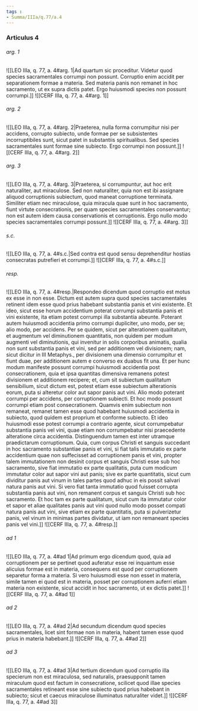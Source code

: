 ```yaml
---
tags : 
- Summa/IIIa/q.77/a.4
---
```


### Articulus 4

###### arg. 1
![[LEO IIIa, q. 77, a. 4#arg. 1|Ad quartum sic proceditur. Videtur quod species sacramentales corrumpi non possunt. Corruptio enim accidit per separationem formae a materia. Sed materia panis non remanet in hoc sacramento, ut ex supra dictis patet. Ergo huiusmodi species non possunt corrumpi.]]
![[CERF IIIa, q. 77, a. 4#arg. 1]]

###### arg. 2
![[LEO IIIa, q. 77, a. 4#arg. 2|Praeterea, nulla forma corrumpitur nisi per accidens, corrupto subiecto, unde formae per se subsistentes incorruptibiles sunt, sicut patet in substantiis spiritualibus. Sed species sacramentales sunt formae sine subiecto. Ergo corrumpi non possunt.]]
![[CERF IIIa, q. 77, a. 4#arg. 2]]

###### arg. 3
![[LEO IIIa, q. 77, a. 4#arg. 3|Praeterea, si corrumpuntur, aut hoc erit naturaliter, aut miraculose. Sed non naturaliter, quia non est ibi assignare aliquod corruptionis subiectum, quod maneat corruptione terminata. Similiter etiam nec miraculose, quia miracula quae sunt in hoc sacramento, fiunt virtute consecrationis, per quam species sacramentales conservantur; non est autem idem causa conservationis et corruptionis. Ergo nullo modo species sacramentales corrumpi possunt.]]
![[CERF IIIa, q. 77, a. 4#arg. 3]]

###### s.c.
![[LEO IIIa, q. 77, a. 4#s.c.|Sed contra est quod sensu deprehenditur hostias consecratas putrefieri et corrumpi.]]
![[CERF IIIa, q. 77, a. 4#s.c.]]

###### resp.
![[LEO IIIa, q. 77, a. 4#resp.|Respondeo dicendum quod corruptio est motus ex esse in non esse. Dictum est autem supra quod species sacramentales retinent idem esse quod prius habebant substantia panis et vini existente. Et ideo, sicut esse horum accidentium poterat corrumpi substantia panis et vini existente, ita etiam potest corrumpi illa substantia abeunte. Poterant autem huiusmodi accidentia primo corrumpi dupliciter, uno modo, per se; alio modo, per accidens. Per se quidem, sicut per alterationem qualitatum, et augmentum vel diminutionem quantitatis, non quidem per modum augmenti vel diminutionis, qui invenitur in solis corporibus animatis, qualia non sunt substantia panis et vini, sed per additionem vel divisionem; nam, sicut dicitur in III Metaphys., per divisionem una dimensio corrumpitur et fiunt duae, per additionem autem e converso ex duabus fit una. Et per hunc modum manifeste possunt corrumpi huiusmodi accidentia post consecrationem, quia et ipsa quantitas dimensiva remanens potest divisionem et additionem recipere; et, cum sit subiectum qualitatum sensibilium, sicut dictum est, potest etiam esse subiectum alterationis eorum, puta si alteretur color aut sapor panis aut vini. Alio modo poterant corrumpi per accidens, per corruptionem subiecti. Et hoc modo possunt corrumpi etiam post consecrationem. Quamvis enim subiectum non remaneat, remanet tamen esse quod habebant huiusmodi accidentia in subiecto, quod quidem est proprium et conforme subiecto. Et ideo huiusmodi esse potest corrumpi a contrario agente, sicut corrumpebatur substantia panis vel vini, quae etiam non corrumpebatur nisi praecedente alteratione circa accidentia. Distinguendum tamen est inter utramque praedictarum corruptionum. Quia, cum corpus Christi et sanguis succedant in hoc sacramento substantiae panis et vini, si fiat talis immutatio ex parte accidentium quae non suffecisset ad corruptionem panis et vini, propter talem immutationem non desinit corpus et sanguis Christi esse sub hoc sacramento, sive fiat immutatio ex parte qualitatis, puta cum modicum immutatur color aut sapor vini aut panis; sive ex parte quantitatis, sicut cum dividitur panis aut vinum in tales partes quod adhuc in eis possit salvari natura panis aut vini. Si vero fiat tanta immutatio quod fuisset corrupta substantia panis aut vini, non remanent corpus et sanguis Christi sub hoc sacramento. Et hoc tam ex parte qualitatum, sicut cum ita immutatur color et sapor et aliae qualitates panis aut vini quod nullo modo posset compati natura panis aut vini, sive etiam ex parte quantitatis, puta si pulverizetur panis, vel vinum in minimas partes dividatur, ut iam non remaneant species panis vel vini.]]
![[CERF IIIa, q. 77, a. 4#resp.]]

###### ad 1
![[LEO IIIa, q. 77, a. 4#ad 1|Ad primum ergo dicendum quod, quia ad corruptionem per se pertinet quod auferatur esse rei inquantum esse alicuius formae est in materia, consequens est quod per corruptionem separetur forma a materia. Si vero huiusmodi esse non esset in materia, simile tamen ei quod est in materia, posset per corruptionem auferri etiam materia non existente, sicut accidit in hoc sacramento, ut ex dictis patet.]]
![[CERF IIIa, q. 77, a. 4#ad 1]]

###### ad 2
![[LEO IIIa, q. 77, a. 4#ad 2|Ad secundum dicendum quod species sacramentales, licet sint formae non in materia, habent tamen esse quod prius in materia habebant.]]
![[CERF IIIa, q. 77, a. 4#ad 2]]

###### ad 3
![[LEO IIIa, q. 77, a. 4#ad 3|Ad tertium dicendum quod corruptio illa specierum non est miraculosa, sed naturalis, praesupponit tamen miraculum quod est factum in consecratione, scilicet quod illae species sacramentales retineant esse sine subiecto quod prius habebant in subiecto; sicut et caecus miraculose illuminatus naturaliter videt.]]
![[CERF IIIa, q. 77, a. 4#ad 3]]

